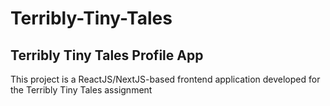 # Terribly-Tiny-Tales

<h2>Terribly Tiny Tales Profile App</h2>
This project is a ReactJS/NextJS-based frontend application developed for the Terribly Tiny Tales assignment
